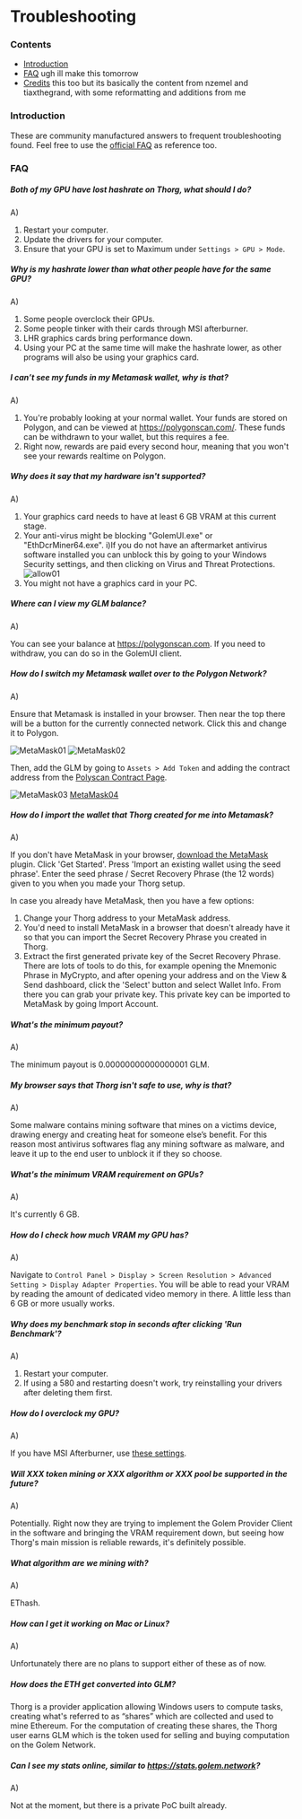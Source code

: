 # Troubleshooting

### Contents

- [Introduction](#introduction)
- [FAQ](#faq)
ugh ill make this tomorrow
- [Credits](#credits)
this too but its basically the content from nzemel and tiaxthegrand, with some reformatting and additions from me

### Introduction
These are community manufactured answers to frequent troubleshooting found. Feel free to use the [official FAQ](https://www.thorg.io/faq) as reference too.

### FAQ

##### Both of my GPU have lost hashrate on Thorg, what should I do?

A)

1. Restart your computer.
2. Update the drivers for your computer.
3. Ensure that your GPU is set to Maximum under `Settings > GPU > Mode`.

##### Why is my hashrate lower than what other people have for the same GPU?

A)

1) Some people overclock their GPUs.
2) Some people tinker with their cards through MSI afterburner.
3) LHR graphics cards bring performance down.
4) Using your PC at the same time will make the hashrate lower, as other programs will also be using your graphics card.

##### I can’t see my funds in my Metamask wallet, why is that?

A)

1. You're probably looking at your normal wallet. Your funds are stored on Polygon, and can be viewed at https://polygonscan.com/. These funds can be withdrawn to your wallet, but this requires a fee.
2. Right now, rewards are paid every second hour, meaning that you won't see your rewards realtime on Polygon.

##### Why does it say that my hardware isn't supported?

A)

1) Your graphics card needs to have at least 6 GB VRAM at this current stage.
2) Your anti-virus might be blocking "GolemUI.exe" or "EthDcrMiner64.exe".
i)If you do not have an aftermarket antivirus software installed you can unblock this by going to your Windows Security settings, and then clicking on Virus and Threat Protections.
![allow01](/img/allow-01.png)
3) You might not have a graphics card in your PC.

##### Where can I view my GLM balance?

A)

You can see your balance at https://polygonscan.com. If you need to withdraw, you can do so in the GolemUI client.

##### How do I switch my Metamask wallet over to the Polygon Network?

A)

Ensure that Metamask is installed in your browser. Then near the top there will be a button for the currently connected network. Click this and change it to Polygon.

![MetaMask01](/img/metamask-01.jpg) ![MetaMask02](/img/metamask-02.jpg)

Then, add the GLM by going to `Assets > Add Token` and adding the contract address from the [Polyscan Contract Page](https://polygonscan.com/token/0x0b220b82f3ea3b7f6d9a1d8ab58930c064a2b5bf).

![MetaMask03](/img/metamask-03.jpg) [MetaMask04](/img/metamask-04.png)

##### How do I import the wallet that Thorg created for me into Metamask?

A)

If you don't have MetaMask in your browser, [download the MetaMask](https://metamask.io/download.html) plugin. Click 'Get Started'. Press 'Import an existing wallet using the seed phrase'. Enter the seed phrase / Secret Recovery Phrase (the 12 words) given to you when you made your Thorg setup.

In case you already have MetaMask, then you have a few options:
1) Change your Thorg address to your MetaMask address.
2) You'd need to install MetaMask in a browser that doesn't already have it so that you can import the Secret Recovery Phrase you created in Thorg.
3) Extract the first generated private key of the Secret Recovery Phrase. There are lots of tools to do this, for example opening the Mnemonic Phrase in MyCrypto, and after opening your address and on the View & Send dashboard, click the 'Select' button and select Wallet Info. From there you can grab your private key.
This private key can be imported to MetaMask by going Import Account.

##### What's the minimum payout?

A)

The minimum payout is 0.00000000000000001 GLM.

##### My browser says that Thorg isn't safe to use, why is that?

A)

Some malware contains mining software that mines on a victims device, drawing energy and creating heat for someone else’s benefit. For this reason most antivirus softwares flag any mining software as malware, and leave it up to the end user to unblock it if they so choose.

##### What's the minimum VRAM requirement on GPUs?

A)

It's currently 6 GB.

##### How do I check how much VRAM my GPU has?

A)

Navigate to `Control Panel > Display > Screen Resolution > Advanced Setting > Display Adapter Properties`. You will be able to read your VRAM by reading the amount of dedicated video memory in there. A little less than 6 GB or more usually works.

##### Why does my benchmark stop in seconds after clicking 'Run Benchmark'?

A)

1) Restart your computer.
2) If using a 580 and restarting doesn't work, try reinstalling your drivers after deleting them first.

##### How do I overclock my GPU?

A)

If you have MSI Afterburner, use [these settings](https://www.nicehash.com/blog/post/nvidia-and-amd-graphics-card-oc-settings-for-mining).

##### Will XXX token mining or XXX algorithm or XXX pool be supported in the future?

A)

Potentially. Right now they are trying to implement the Golem Provider Client in the software and bringing the VRAM requirement down, but seeing how Thorg's main mission is reliable rewards, it's definitely possible.

##### What algorithm are we mining with?

A)

EThash.

##### How can I get it working on Mac or Linux?

A)

Unfortunately there are no plans to support either of these as of now.

##### How does the ETH get converted into GLM?

Thorg is a provider application allowing Windows users to compute tasks, creating what's referred to as “shares” which are collected and used to mine Ethereum. For the computation of creating these shares, the Thorg user earns GLM which is the token used for selling and buying computation on the Golem Network.

##### Can I see my stats online, similar to https://stats.golem.network?

A)

Not at the moment, but there is a private PoC built already.
